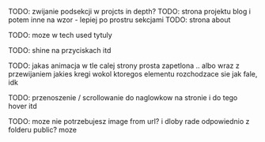 TODO: zwijanie podsekcji w projcts in depth?
TODO: strona projektu blog i potem inne na wzor - lepiej po prostru sekcjami
TODO: strona about

TODO: moze w tech used tytuly

TODO: shine na przyciskach itd

TODO: jakas animacja w tle calej strony prosta zapetlona
.. albo wraz z przewijaniem jakies kregi wokol ktoregos elementu rozchodzace sie jak fale, idk

TODO: przenoszenie / scrollowanie do naglowkow na stronie i do tego hover itd

TODO: moze nie potrzebujesz image from url? i dloby rade odpowiednio z folderu public? moze
